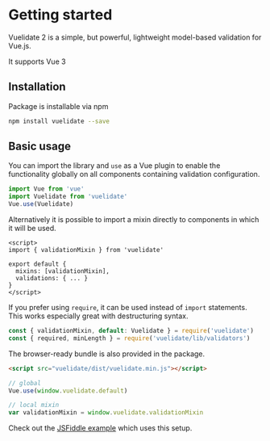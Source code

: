 # Getting started


Vuelidate 2 is a simple, but powerful, lightweight model-based validation for Vue.js.

It supports Vue 3

## Installation

Package is installable via npm

```bash
npm install vuelidate --save
```

## Basic usage

You can import the library and `use` as a Vue plugin to enable the functionality globally on all components containing validation configuration.

```js
import Vue from 'vue'
import Vuelidate from 'vuelidate'
Vue.use(Vuelidate)
```

Alternatively it is possible to import a mixin directly to components in which it will be used.

```vue
<script>
import { validationMixin } from 'vuelidate'

export default {
  mixins: [validationMixin],
  validations: { ... }
}
</script>
```

If you prefer using `require`, it can be used instead of `import` statements. This works especially great with destructuring syntax.

```js
const { validationMixin, default: Vuelidate } = require('vuelidate')
const { required, minLength } = require('vuelidate/lib/validators')
```

The browser-ready bundle is also provided in the package.

```html
<script src="vuelidate/dist/vuelidate.min.js"></script>
```
```js
// global
Vue.use(window.vuelidate.default)

// local mixin
var validationMixin = window.vuelidate.validationMixin
```
Check out the [JSFiddle example](https://jsfiddle.net/Frizi/b5v4faqf/) which uses this setup.

